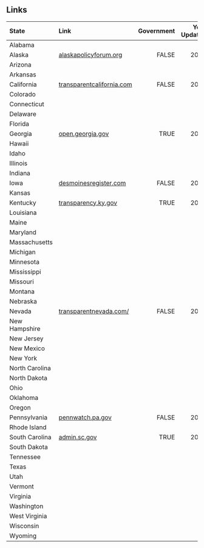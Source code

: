 ## Links
| State | Link | Government | Year Updated |
|:--------------------------|:-----------------------|---------:|-----:|
|Alabama | | | |
|Alaska | [alaskapolicyforum.org](http://alaskapolicyforum.org/2017/04/state-of-alaska-payroll-for-fiscal-year-2015-just-released/)| FALSE | 2015 |
|Arizona | | | |
|Arkansas | | | |
|California |[transparentcalifornia.com](http://transparentcalifornia.com/) | FALSE |2016 |
|Colorado | | | |
|Connecticut | | | |
|Delaware | | | |
|Florida | | | |
|Georgia| [open.georgia.gov](http://www.open.georgia.gov/index.html)  | TRUE | 2017 |
|Hawaii | | | |
|Idaho | | | |
|Illinois | | | |
|Indiana | | | |
|Iowa | [desmoinesregister.com](http://db.desmoinesregister.com/state-salaries-for-iowa) | FALSE | 2017 |
|Kansas | | | |
|Kentucky | [transparency.ky.gov](http://transparency.ky.gov/search/Pages/SalarySearch.aspx#/salary)| TRUE | 2017 |
|Louisiana | | | |
|Maine | | | |
|Maryland | | | |
|Massachusetts | | | |
|Michigan | | | |
|Minnesota | | | |
|Mississippi | | | |
|Missouri | | | |
|Montana | | | |
|Nebraska | | | |
|Nevada |[transparentnevada.com/](http://transparentnevada.com/) | FALSE | 2016 |
|New Hampshire | | | |
|New Jersey | | | |
|New Mexico | | | |
|New York | | | |
|North Carolina | | | |
|North Dakota | | | |
|Ohio | | | |
|Oklahoma | | | |
|Oregon | | | |
|Pennsylvania | [pennwatch.pa.gov](http://pennwatch.pa.gov/employees/Pages/Employee-Salaries.aspx)| FALSE | 2017 |
|Rhode Island | | | |
|South Carolina |[admin.sc.gov](http://www.admin.sc.gov/accountability-portal/state-salaries?a=37&j=0) | TRUE | 2017 |
|South Dakota | | | |
|Tennessee | | | |
|Texas | | | |
|Utah | | | |
|Vermont | | | |
|Virginia | | | |
|Washington | | | |
|West Virginia | | | |
|Wisconsin | | | |
|Wyoming | | | |
